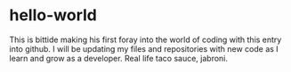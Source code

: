 # hello-world

This is bittide making his first foray into the world of coding with this entry into github. I will be updating my files and repositories with new code as I learn and grow as a developer. Real life taco sauce, jabroni.
